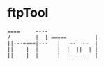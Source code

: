 <!--
 * @Author: Hao
 * @Date: 2021-02-25 23:51:33
 * @LastEditors: Hao
 * @LastEditTime: 2021-02-25 23:58:14
 * @Description: 
 * @FilePath: /ftptool/README.md
-->

# ftpTool

    ====     ----
    /        |  | =====         |
    ||---====|---   |   --  --  |
    ||    |  |      |  |  ||  | |
    ||    |  |      |   --  --  |
